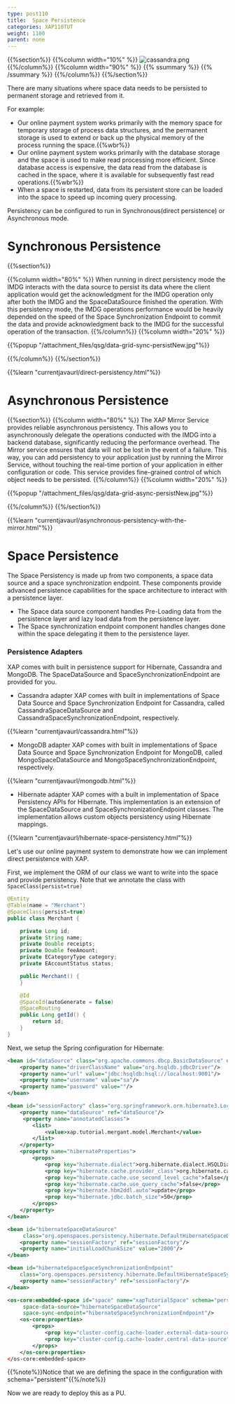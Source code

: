 ```yaml
---
type: post110
title:  Space Persistence
categories: XAP110TUT
weight: 1100
parent: none
---
```



{{%section%}}
{{%column width="10%" %}}
![cassandra.png](/attachment_files/qsg/persistence.png)
{{%/column%}}
{{%column width="90%" %}}
{{% ssummary   %}} {{% /ssummary %}}
{{%/column%}}
{{%/section%}}



There are many situations where space data needs to be persisted to permanent storage and retrieved from it.




For example:

* Our online payment system works primarily with the memory space for temporary storage of process data structures, and the permanent storage is used to extend or back up the physical memory of the process running the space.{{%wbr%}}
* Our online payment system works primarily with the database storage and the space is used to make read processing more efficient. Since database access is expensive, the data read from the database is cached in the space, where it is available for subsequently fast read operations.{{%wbr%}}
* When a space is restarted, data from its persistent store can be loaded into the space to speed up incoming query processing.



Persistency can be configured to run in Synchronous(direct persistence) or Asynchronous mode.

# Synchronous Persistence
{{%section%}}

{{%column width="80%" %}}
When running in direct persistency mode the IMDG interacts with the data source to persist its data where the client application would get the acknowledgment for the IMDG operation only after both the IMDG and the SpaceDataSource finished the operation. With this persistency mode, the IMDG operations performance would be heavily depended on the speed of the Space Synchronization Endpoint to commit the data and provide acknowledgment back to the IMDG for the successful operation of the transaction.
{{%/column%}}
{{%column width="20%" %}}

{{%popup   "/attachment_files/qsg/data-grid-sync-persistNew.jpg"%}}


{{%/column%}}
{{%/section%}}

{{%learn "currentjavaurl/direct-persistency.html"%}}



# Asynchronous Persistence
{{%section%}}
{{%column width="80%" %}}
The XAP Mirror Service provides reliable asynchronous persistency. This allows you to asynchronously delegate the operations conducted with the IMDG into a backend database, significantly reducing the performance overhead. The Mirror service ensures that data will not be lost in the event of a failure. This way, you can add persistency to your application just by running the Mirror Service, without touching the real-time portion of your application in either configuration or code. This service provides fine-grained control of which object needs to be persisted.
{{%/column%}}
{{%column width="20%" %}}

{{%popup   "/attachment_files/qsg/data-grid-async-persistNew.jpg"%}}


{{%/column%}}
{{%/section%}}

{{%learn "currentjavaurl/asynchronous-persistency-with-the-mirror.html"%}}

 


# Space Persistence
The Space Persistency is made up from two components, a space data source and a space synchronization endpoint.
These components provide advanced persistence capabilities for the space architecture to interact with a persistence layer.

- The Space data source component handles Pre-Loading data from the persistence layer and lazy load data from the persistence layer.
- The Space synchronization endpoint component handles changes done within the space delegating it them to the persistence layer.

### Persistence Adapters
XAP comes with built in persistence support for Hibernate, Cassandra and MongoDB. The SpaceDataSource and SpaceSynchronizationEndpoint are provided for you.

- Cassandra adapter
XAP comes with built in implementations of Space Data Source and Space Synchronization Endpoint for Cassandra, called CassandraSpaceDataSource and CassandraSpaceSynchronizationEndpoint, respectively.

{{%learn "currentjavaurl/cassandra.html"%}}

- MongoDB adapter
XAP comes with built in implementations of Space Data Source and Space Synchronization Endpoint for MongoDB, called MongoSpaceDataSource and MongoSpaceSynchronizationEndpoint, respectively.


{{%learn "currentjavaurl/mongodb.html"%}}



- Hibernate adapter
  XAP comes with a built in implementation of Space Persistency APIs for Hibernate. This implementation is an extension of the SpaceDataSource and SpaceSynchronizationEndpoint classes. The implementation allows custom objects persistency using Hibernate mappings.

{{%learn "currentjavaurl/hibernate-space-persistency.html"%}}



Let's use our online payment system to demonstrate how we can implement direct persistence with XAP. 

First, we implement the ORM of our class we want to write into the space and provide persistency. Note that we annotate the class with `SpaceClass(persist=true)`

```java
@Entity
@Table(name = "Merchant")
@SpaceClass(persist=true)
public class Merchant {

	private Long id;
	private String name;
	private Double receipts;
	private Double feeAmount;
	private ECategoryType category;
	private EAccountStatus status;

	public Merchant() {
	}

	@Id
	@SpaceId(autoGenerate = false)
	@SpaceRouting
	public Long getId() {
		return id;
	}
}
```

Next, we setup the Spring configuration for Hibernate: 

```xml
<bean id="dataSource" class="org.apache.commons.dbcp.BasicDataSource" destroy-method="close">
    <property name="driverClassName" value="org.hsqldb.jdbcDriver"/>
    <property name="url" value="jdbc:hsqldb:hsql://localhost:9001"/>
    <property name="username" value="sa"/>
    <property name="password" value=""/>
</bean>

<bean id="sessionFactory" class="org.springframework.orm.hibernate3.LocalSessionFactoryBean">
    <property name="dataSource" ref="dataSource"/>
     <property name="annotatedClasses">
        <list>
            <value>xap.tutorial.mergant.model.Merchant</value>
        </list>
    </property>
    <property name="hibernateProperties">
        <props>
            <prop key="hibernate.dialect">org.hibernate.dialect.HSQLDialect</prop>
            <prop key="hibernate.cache.provider_class">org.hibernate.cache.NoCacheProvider</prop>
            <prop key="hibernate.cache.use_second_level_cache">false</prop>
            <prop key="hibernate.cache.use_query_cache">false</prop>
            <prop key="hibernate.hbm2ddl.auto">update</prop>
            <prop key="hibernate.jdbc.batch_size">50</prop>            
        </props>
    </property>
</bean>

<bean id="hibernateSpaceDataSource" 
     class="org.openspaces.persistency.hibernate.DefaultHibernateSpaceDataSourceFactoryBean">
    <property name="sessionFactory" ref="sessionFactory"/>
    <property name="initialLoadChunkSize" value="2000"/>
</bean>

<bean id="hibernateSpaceSpaceSynchronizationEndpoint"
    class="org.openspaces.persistency.hibernate.DefaultHibernateSpaceSynchronizationEndpointFactoryBean">
    <property name="sessionFactory" ref="sessionFactory"/>
</bean>

<os-core:embedded-space id="space" name="xapTutorialSpace" schema="persistent"
     space-data-source="hibernateSpaceDataSource" 
     space-sync-endpoint="hibernateSpaceSynchronizationEndpoint"/>
    <os-core:properties>
        <props>
            <prop key="cluster-config.cache-loader.external-data-source">true</prop>
            <prop key="cluster-config.cache-loader.central-data-source">true</prop>
        </props>
    </os-core:properties>
</os-core:embedded-space>
```

{{%note%}}Notice that we are defining the space in the configuration with schema="persistent"{{%/note%}}

Now we are ready to deploy this as a PU.



